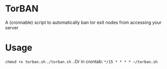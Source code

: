 # TorBAN
A (cronnable) script to automatically ban tor exit nodes from accessing your server

# Usage
`chmod +x torban.sh`
`./torban.sh`
..Or in crontab:
`*/15 * * * * ~/torban.sh`

